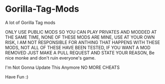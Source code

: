 # Gorilla-Tag-Mods
A lot of Gorilla Tag mods

ONLY USE PUBLIC MODS SO YOU CAN PLAY PRIVATES AND MODDED AT THE SAME TIME,
NONE OF THESE MODS ARE MINE,
USE AT YOUR OWN RISK,
I AM NOT RESPONSIBLE FOR ANTHING THAT HAPPENS WITH THESE MODS,
NOT ALL OF THESE HAVE BEEN TESTED,
IF YOU WANT A MOD REMOVED JUST MAKE A PULL REQUEST AND STATE YOUR REASON,
Be nice monke and don't ruin everyone's game.

I'm Not Gonna Update This Anymore
NO MORE CHEATS


Have Fun :)
